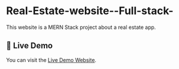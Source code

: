 # Real-Estate-website--Full-stack-

This website is a MERN Stack project about a real estate app.

## 🚀 Live Demo <a name="live-demo"></a>

You can visit the [Live Demo Website](https://yeabtsega-real-estate.netlify.app/).
